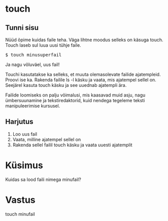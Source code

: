 # touch

## Tunni sisu

Nüüd õpime kuidas faile teha. Väga lihtne moodus selleks on käsuga touch. Touch laseb sul luua uusi tühje faile.

<pre>$ touch minusuperfail</pre>

Ja nagu võluväel, uus fail!

Touchi kasutatakse ka selleks, et muuta olemasolevate failide ajatempleid. Proovi ise ka. Rakenda failile ls -l käsku ja vaata, mis ajatempel sellel on. Seejärel kasuta touch käsku ja see uuednab ajatempli ära.

Failide loomiseks on palju võimalusi, mis kaasavad muid asju, nagu ümbersuunamine ja tekstiredaktorid, kuid nendega tegeleme teksti manipuleerimise kursusel.

## Harjutus

<ol>
<li>Loo uus fail</li>
<li>Vaata, milline ajatempel sellel on</li>
<li>Rakenda sellel failil touch käsku ja vaata uuesti ajatemplit</li>
</ol>

# Küsimus

Kuidas sa lood faili nimega minufail?

# Vastus

touch minufail
